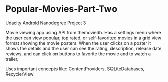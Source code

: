 # Popular-Movies-Part-Two
Udacity Android Nanodegree Project 3

Movie viewing app using API from themoviedb. Has a settings menu where the user can view popular, top rated, or self-favorited movies in a grid view format showing the movie posters.
When the user clicks on a poster it shows the details and the user can see the rating, description, release date, reviews, and can click on buttons to favorite the movie and to watch a trailer.

Uses important concepts like: ContentProviders, SQLiteDatabases, RecyclerView
